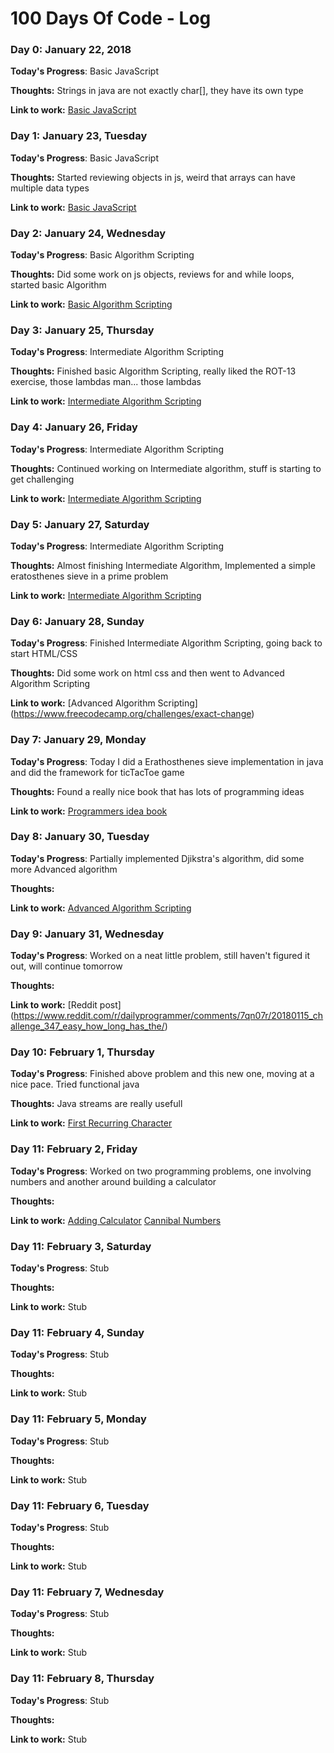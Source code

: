 # 100 Days Of Code - Log

### Day 0: January 22, 2018

**Today's Progress**: Basic JavaScript

**Thoughts:** Strings in java are not exactly char[], they have its own type

**Link to work:** [Basic JavaScript](https://www.freecodecamp.org/challenges/comment-your-javascript-code)

### Day 1: January 23, Tuesday

**Today's Progress**: Basic JavaScript

**Thoughts:**  Started reviewing objects in js, weird that arrays can have multiple data types

**Link to work:** [Basic JavaScript](https://www.freecodecamp.org/challenges/updating-object-properties)

### Day 2: January 24, Wednesday

**Today's Progress**: Basic Algorithm Scripting

**Thoughts:** Did some work on js objects, reviews for and while loops, started basic Algorithm

**Link to work:** [Basic Algorithm Scripting](https://www.freecodecamp.org/challenges/repeat-a-string-repeat-a-string)

### Day 3: January 25, Thursday


**Today's Progress**: Intermediate Algorithm Scripting

**Thoughts:** Finished basic Algorithm Scripting, really liked the ROT-13 exercise, those lambdas man... those lambdas

**Link to work:** [Intermediate Algorithm Scripting](https://www.freecodecamp.org/challenges/sum-all-numbers-in-a-range)

### Day 4: January 26, Friday


**Today's Progress**: Intermediate Algorithm Scripting

**Thoughts:** Continued working on Intermediate algorithm, stuff is starting to get challenging

**Link to work:** [Intermediate Algorithm Scripting](https://www.freecodecamp.org/challenges/missing-letters)


### Day 5: January 27, Saturday


**Today's Progress**: Intermediate Algorithm Scripting

**Thoughts:** Almost finishing Intermediate Algorithm, Implemented a simple eratosthenes sieve in a prime problem

**Link to work:** [Intermediate Algorithm Scripting](https://www.freecodecamp.org/challenges/steamroller)


### Day 6: January 28, Sunday


**Today's Progress**: Finished Intermediate Algorithm Scripting, going back to start HTML/CSS

**Thoughts:** Did some work on html css and then went to Advanced Algorithm Scripting

**Link to work:** [Advanced Algorithm Scripting] (https://www.freecodecamp.org/challenges/exact-change)


### Day 7: January 29, Monday


**Today's Progress**: Today I did a Erathosthenes sieve implementation in java and did the framework for ticTacToe game

**Thoughts:** Found a really nice book that has lots of programming ideas

**Link to work:** [Programmers idea book](http://www.coderslexicon.com/downloads/the-programmers-idea-book/)


### Day 8: January 30, Tuesday


**Today's Progress**: Partially implemented Djikstra's algorithm, did some more Advanced algorithm

**Thoughts:**

**Link to work:** [Advanced Algorithm Scripting](https://www.freecodecamp.org/challenges/pairwise)

### Day 9: January 31, Wednesday


**Today's Progress**: Worked on a neat little problem, still haven't figured it out, will continue tomorrow 

**Thoughts:**

**Link to work:** [Reddit post] (https://www.reddit.com/r/dailyprogrammer/comments/7qn07r/20180115_challenge_347_easy_how_long_has_the/)

### Day 10: February 1, Thursday


**Today's Progress**: Finished above problem and this new one, moving at a nice pace. Tried functional java

**Thoughts:** Java streams are really usefull

**Link to work:** [First Recurring Character](https://www.reddit.com/r/dailyprogrammer/comments/7cnqtw/20171113_challenge_340_easy_first_recurring/)

### Day 11: February 2, Friday


**Today's Progress**: Worked on two programming problems, one involving numbers and another around building a calculator

**Thoughts:**

**Link to work:** [Adding Calculator](https://www.reddit.com/r/dailyprogrammer/comments/6ze9z0/20170911_challenge_331_easy_the_adding_calculator/)
				  [Cannibal Numbers](https://www.reddit.com/r/dailyprogrammer/comments/76qk58/20171016_challenge_336_easy_cannibal_numbers/)

### Day 11: February 3, Saturday


**Today's Progress**: Stub

**Thoughts:**

**Link to work:** Stub

### Day 11: February 4, Sunday


**Today's Progress**: Stub

**Thoughts:**

**Link to work:** Stub

### Day 11: February 5, Monday


**Today's Progress**: Stub

**Thoughts:**

**Link to work:** Stub

### Day 11: February 6, Tuesday


**Today's Progress**: Stub

**Thoughts:**

**Link to work:** Stub

### Day 11: February 7, Wednesday


**Today's Progress**: Stub

**Thoughts:**

**Link to work:** Stub

### Day 11: February 8, Thursday


**Today's Progress**: Stub

**Thoughts:**

**Link to work:** Stub